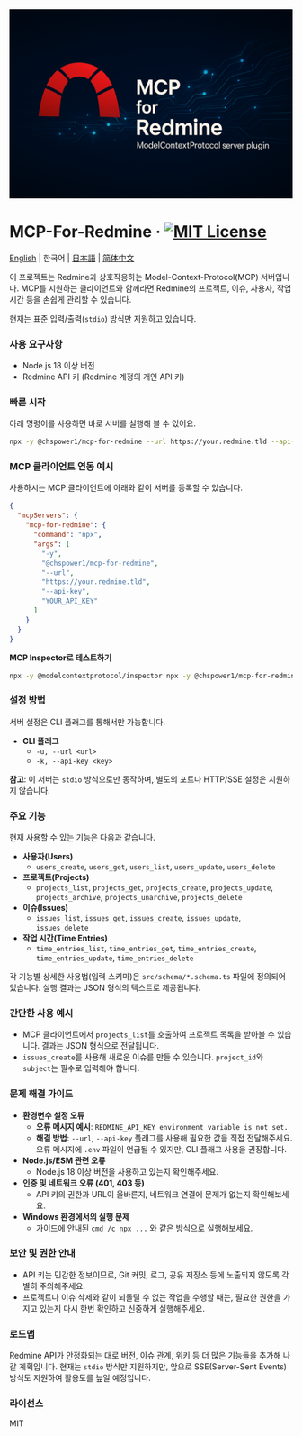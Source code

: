 <div align="center">
    <img src="./assets/cover.png" alt="MCP-FOR-REDMINE" />
</div>

# MCP-For-Redmine &middot; [![MIT License](https://img.shields.io/badge/license-MIT-blue.svg)](https://github.com/toss/slash/blob/main/LICENSE)

[English](./README.md) | 한국어 | [日本語](./README-ja_jp.md) | [简体中文](./README-zh_cn.md)

이 프로젝트는 Redmine과 상호작용하는 Model-Context-Protocol(MCP) 서버입니다. MCP를 지원하는 클라이언트와 함께라면 Redmine의 프로젝트, 이슈, 사용자, 작업 시간 등을 손쉽게 관리할 수 있습니다.

현재는 표준 입력/출력(`stdio`) 방식만 지원하고 있습니다.

### 사용 요구사항

- Node.js 18 이상 버전
- Redmine API 키 (Redmine 계정의 개인 API 키)

### 빠른 시작

아래 명령어를 사용하면 바로 서버를 실행해 볼 수 있어요.

```bash
npx -y @chspower1/mcp-for-redmine --url https://your.redmine.tld --api-key <YOUR_API_KEY>
```

### MCP 클라이언트 연동 예시

사용하시는 MCP 클라이언트에 아래와 같이 서버를 등록할 수 있습니다.

```json
{
  "mcpServers": {
    "mcp-for-redmine": {
      "command": "npx",
      "args": [
        "-y",
        "@chspower1/mcp-for-redmine",
        "--url",
        "https://your.redmine.tld",
        "--api-key",
        "YOUR_API_KEY"
      ]
    }
  }
}
```

**MCP Inspector로 테스트하기**

```bash
npx -y @modelcontextprotocol/inspector npx -y @chspower1/mcp-for-redmine --url https://your.redmine.tld --api-key YOUR_API_KEY
```

### 설정 방법

서버 설정은 CLI 플래그를 통해서만 가능합니다.

- **CLI 플래그**
  - `-u, --url <url>`
  - `-k, --api-key <key>`

**참고**: 이 서버는 `stdio` 방식으로만 동작하며, 별도의 포트나 HTTP/SSE 설정은 지원하지 않습니다.

### 주요 기능

현재 사용할 수 있는 기능은 다음과 같습니다.

- **사용자(Users)**
  - `users_create`, `users_get`, `users_list`, `users_update`, `users_delete`
- **프로젝트(Projects)**
  - `projects_list`, `projects_get`, `projects_create`, `projects_update`, `projects_archive`, `projects_unarchive`, `projects_delete`
- **이슈(Issues)**
  - `issues_list`, `issues_get`, `issues_create`, `issues_update`, `issues_delete`
- **작업 시간(Time Entries)**
  - `time_entries_list`, `time_entries_get`, `time_entries_create`, `time_entries_update`, `time_entries_delete`

각 기능별 상세한 사용법(입력 스키마)은 `src/schema/*.schema.ts` 파일에 정의되어 있습니다. 실행 결과는 JSON 형식의 텍스트로 제공됩니다.

### 간단한 사용 예시

- MCP 클라이언트에서 `projects_list`를 호출하여 프로젝트 목록을 받아볼 수 있습니다. 결과는 JSON 형식으로 전달됩니다.
- `issues_create`를 사용해 새로운 이슈를 만들 수 있습니다. `project_id`와 `subject`는 필수로 입력해야 합니다.

### 문제 해결 가이드

- **환경변수 설정 오류**
  - **오류 메시지 예시**: `REDMINE_API_KEY environment variable is not set.`
  - **해결 방법**: `--url`, `--api-key` 플래그를 사용해 필요한 값을 직접 전달해주세요. 오류 메시지에 `.env` 파일이 언급될 수 있지만, CLI 플래그 사용을 권장합니다.
- **Node.js/ESM 관련 오류**
  - Node.js 18 이상 버전을 사용하고 있는지 확인해주세요.
- **인증 및 네트워크 오류 (401, 403 등)**
  - API 키의 권한과 URL이 올바른지, 네트워크 연결에 문제가 없는지 확인해보세요.
- **Windows 환경에서의 실행 문제**
  - 가이드에 안내된 `cmd /c npx ...` 와 같은 방식으로 실행해보세요.

### 보안 및 권한 안내

- API 키는 민감한 정보이므로, Git 커밋, 로그, 공유 저장소 등에 노출되지 않도록 각별히 주의해주세요.
- 프로젝트나 이슈 삭제와 같이 되돌릴 수 없는 작업을 수행할 때는, 필요한 권한을 가지고 있는지 다시 한번 확인하고 신중하게 실행해주세요.

### 로드맵

Redmine API가 안정화되는 대로 버전, 이슈 관계, 위키 등 더 많은 기능들을 추가해 나갈 계획입니다. 현재는 `stdio` 방식만 지원하지만, 앞으로 SSE(Server-Sent Events) 방식도 지원하여 활용도를 높일 예정입니다.

### 라이선스

MIT
